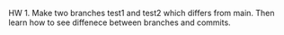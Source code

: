 HW 1.
Make two branches test1 and test2 which differs from main.
Then learn how to see diffenece between branches and commits.
